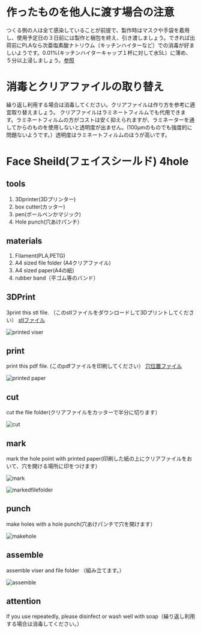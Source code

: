 # 作ったものを他人に渡す場合の注意
つくる側の人は全て感染していることが前提で、製作時はマスクや手袋を着用し、使用予定日の３日前には製作と梱包を終え、引き渡しましょう。できれば出荷前にPLAなら次亜塩素酸ナトリウム（キッチンハイターなど）での消毒が好ましいようです。0.01%(キッチンハイターキャップ１杯に対して水5L）に薄め、５分以上浸しましょう。[参照](https://help.prusa3d.com/en/article/prusa-face-shield-disinfection_125457?fbclid=IwAR1E9TaWje1hrFnzYF6KLgC5qMqZX60T88_2Ch9ydYj7H9O7tvyOMQv_r-4#not-recommended-methodshttps://help.prusa3d.com/en/article/prusa-face-shield-disinfection_125457?fbclid=IwAR1E9TaWje1hrFnzYF6KLgC5qMqZX60T88_2Ch9ydYj7H9O7tvyOMQv_r-4#not-recommended-methods)


# 消毒とクリアファイルの取り替え
繰り返し利用する場合は消毒してください。クリアファイルは作り方を参考に適宜取り替えましょう。
クリアファイルはラミネートフィルムでも代用できます。ラミネートフィルムの方がコストは安く抑えられますが、ラミネーターを通してからのものを使用しないと透明度が出ません。(100μmのものでも強度的に問題ないようです。）透明度はラミネートフィルムのほうが高いです。

# Face Sheild(フェイスシールド) 4hole

## tools
1. 3Dprinter(3Dプリンター)
2. box cutter(カッター)
3. pen(ボールペンかマジック)
4. Hole punch(穴あけパンチ）

## materials
1. Filament(PLA,PETG)
2. A4 sized file folder (A4クリアファイル)
3. A4 sized paper(A4の紙)
4. rubber band（平ゴム等のバンド）

## 3DPrint
3print this stl file. （このstlファイルをダウンロードして3Dプリントしてください）
[stlファイル](viser_ver1_4hole.stl)

![printed viser](../images/ver1-2_1.jpeg)

## print
print this pdf file. (このpdfファイルを印刷してください）
[穴位置ファイル](hole_ver1_4hole.pdf)

![printed paper](../images/ver1-2_2.jpeg)

## cut
cut the file folder(クリアファイルをカッターで半分に切ります）

![cut](../images/3.jpeg)

## mark
mark the hole point with printed paper(印刷した紙の上にクリアファイルをおいて、穴を開ける場所に印をつけます）

![mark](../images/4.jpeg)


![markedfilefolder](../images/5.jpeg)

## punch
make holes with a hole punch(穴あけパンチで穴を開けます）

![makehole](../images/6.jpeg)

## assemble
assemble viser and file folder （組み立てます。）

![assemble](../images/ver1-2_0.jpeg)

## attention
If you use repeatedly, please disinfect or wash well with soap（繰り返し利用する場合は消毒してください。）


